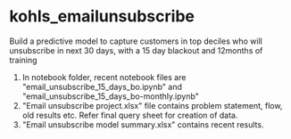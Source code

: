# kohls_emailunsubscribe
Build a predictive model to capture customers in top deciles who will unsubscribe in next 30 days, with a 15 day blackout and 12months of training 
1. In notebook folder, recent notebook files are "email_unsubscribe_15_days_bo.ipynb" and "email_unsubscribe_15_days_bo-monthly.ipynb"
2. "Email unsubscribe project.xlsx" file contains problem statement, flow, old results etc.
Refer final query sheet for creation of data.
3. "Email unsubscribe model summary.xlsx" contains recent results.